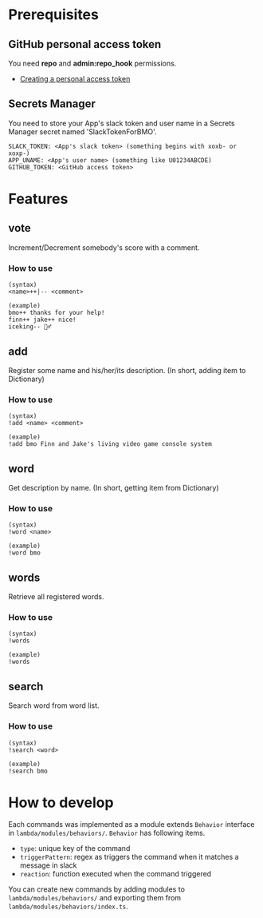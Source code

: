 # Prerequisites

## GitHub personal access token

You need **repo** and **admin:repo_hook** permissions.

-   [Creating a personal access token](https://docs.github.com/en/authentication/keeping-your-account-and-data-secure/creating-a-personal-access-token)

## Secrets Manager

You need to store your App's slack token and user name in a Secrets Manager secret named 'SlackTokenForBMO'.

```
SLACK_TOKEN: <App's slack token> (something begins with xoxb- or xoxp-)
APP_UNAME: <App's user name> (something like U01234ABCDE)
GITHUB_TOKEN: <GitHub access token>
```

# Features

## vote

Increment/Decrement somebody's score with a comment.

### How to use

```
(syntax)
<name>++|-- <comment>

(example)
bmo++ thanks for your help!
finn++ jake++ nice!
iceking-- 🤷‍♂️
```

## add

Register some name and his/her/its description. (In short, adding item to Dictionary)

### How to use

```
(syntax)
!add <name> <comment>

(example)
!add bmo Finn and Jake's living video game console system
```

## word

Get description by name. (In short, getting item from Dictionary)

### How to use

```
(syntax)
!word <name>

(example)
!word bmo
```

## words

Retrieve all registered words.

### How to use

```
(syntax)
!words

(example)
!words
```

## search

Search word from word list.

### How to use

```
(syntax)
!search <word>

(example)
!search bmo
```

# How to develop

Each commands was implemented as a module extends `Behavior` interface in `lambda/modules/behaviors/`.
`Behavior` has following items.

* `type`: unique key of the command
* `triggerPattern`: regex as triggers the command when it matches a message in slack
* `reaction`: function executed when the command triggered

You can create new commands by adding modules to `lambda/modules/behaviors/` and exporting them from `lambda/modules/behaviors/index.ts`.